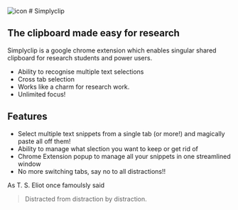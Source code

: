 ![icon](https://github.com/lalit10/SimplyClip/blob/main/images/paper-clip_128.png) # Simplyclip
##  The clipboard made easy for research

<placeholder builds>
<placeholder doi>
<placeholder tests>


Simplyclip is a google chrome extension which enables singular shared clipboard for research students and power users.

- Ability to recognise multiple text selections
- Cross tab selection
- Works like a charm for research work.
- Unlimited focus!

## Features

- Select multiple text snippets from a single tab (or more!) and magically paste all off them!
- Ability to manage what slection you want to keep or get rid of
- Chrome Extension popup to manage all your snippets in one streamlined window
- No more switching tabs, say no to all distractions!!

 
As T. S. Eliot once famoulsly said

> Distracted from distraction by distraction.

